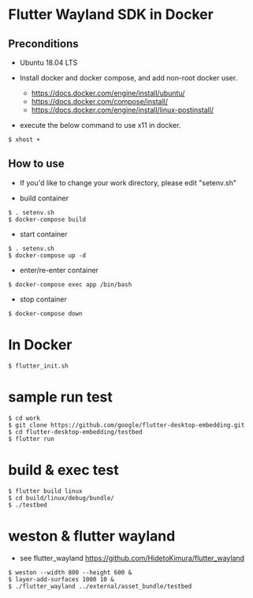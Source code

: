 # Flutter Wayland SDK in Docker

## Preconditions

- Ubuntu 18.04 LTS

- Install docker and docker compose, and add non-root docker user. 
  - https://docs.docker.com/engine/install/ubuntu/
  - https://docs.docker.com/compose/install/
  - https://docs.docker.com/engine/install/linux-postinstall/

- execute the below command to use x11 in docker.

~~~
$ xhost +
~~~


## How to use

- If you'd like to change your work directory, please edit "setenv.sh"

- build container
~~~
$ . setenv.sh
$ docker-compose build
~~~

- start container
~~~
$ . setenv.sh
$ docker-compose up -d
~~~

- enter/re-enter container
~~~
$ docker-compose exec app /bin/bash
~~~

- stop container
~~~
$ docker-compose down
~~~

# In Docker
~~~
$ flutter_init.sh
~~~

# sample run test
~~~
$ cd work
$ git clone https://github.com/google/flutter-desktop-embedding.git
$ cd flutter-desktop-embedding/testbed
$ flutter run
~~~

# build & exec test 
~~~
$ flutter build linux
$ cd build/linux/debug/bundle/
$ ./testbed
~~~

# weston & flutter wayland
- see flutter_wayland
  https://github.com/HidetoKimura/flutter_wayland
~~~
$ weston --width 800 --height 600 &
$ layer-add-surfaces 1000 10 &
$ ./flutter_wayland ../external/asset_bundle/testbed
~~~

